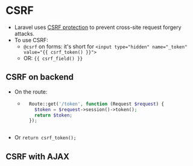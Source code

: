 # CSRF
- Laravel uses [CSRF protection](https://laravel.com/docs/csrf) to prevent cross-site request forgery attacks.
- To use CSRF:
  - `@csrf` on forms: it's short for `<input type="hidden" name="_token" value="{{ csrf_token() }}">`
  - OR: `{{ csrf_field() }}`

## CSRF on backend
- On the route:
  - ```php
      Route::get('/token', function (Request $request) {
        $token = $request->session()->token();
        return $token;
      });
  ```
- Or `return csrf_token();`

## CSRF with AJAX